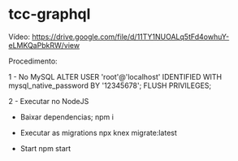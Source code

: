 # tcc-graphql

Vídeo:
https://drive.google.com/file/d/11TY1NUOALq5tFd4owhuY-eLMKQaPbkRW/view

Procedimento:

1 - No MySQL
ALTER USER 'root'@'localhost' IDENTIFIED WITH mysql_native_password BY '12345678';
FLUSH PRIVILEGES;


2 - Executar no NodeJS 

* Baixar dependencias;
npm i

* Executar as migrations
npx knex migrate:latest

* Start
npm start

